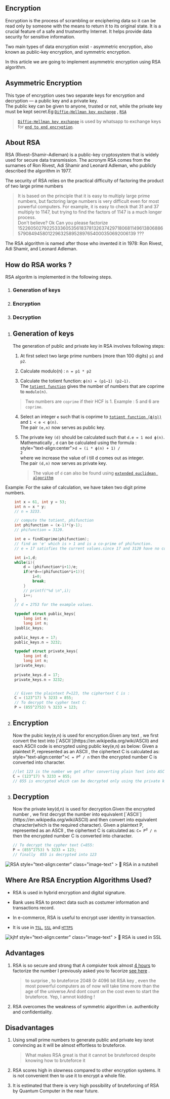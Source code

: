 ## Encryption
Encryption is the process of scrambling or enciphering data so it can be read only by someone with the means to return it to its original state. It is a crucial feature of a safe and trustworthy Internet. It helps provide data security for sensitive information.

Two main types of data encryption exist - asymmetric encryption, also known as public-key encryption, and symmetric encryption.

In this article we are going to implement asymmetric encryption using RSA algorithm.

## Asymmetric Encryption
This type of encryption uses two separate keys for encryption and decryption — a public key and a private key.   
The public key can be given to anyone, trusted or not, while the private key must be kept secret.Eg:[`Diffie-Hellman key exchange`](https://en.wikipedia.org/wiki/Diffie%E2%80%93Hellman_key_exchange) , [`RSA`](https://en.wikipedia.org/wiki/RSA_(cryptosystem))    

>[`Diffie-Hellman key exchange`](https://en.wikipedia.org/wiki/Diffie%E2%80%93Hellman_key_exchange#:~:text=Diffie%E2%80%93Hellman%20key%20exchange%20is,Whitfield%20Diffie%20and%20Martin%20Hellman.&text=Diffie%E2%80%93Hellman%20is%20used%20to%20secure%20a%20variety%20of%20Internet%20services.) is used by whatsapp to exchange keys for [`end to end encryption`](https://en.wikipedia.org/wiki/End-to-end_encryption).

## About RSA
RSA (Rivest–Shamir–Adleman) is a public-key cryptosystem that is widely used for secure data transmission. The acronym RSA comes from the surnames of Ron Rivest, Adi Shamir and Leonard Adleman, who publicly described the algorithm in 1977. 

The security of RSA relies on the practical difficulty of factoring the product of two large prime numbers

> It is based on the principle that it is easy to multiply large prime numbers, but factoring large numbers is very difficult even for most powerful computers. For example, it is easy to check that 31 and 37 multiply to 1147, but trying to find the factors of 1147 is a much longer process.   
Don't believe? Ok Can you please factorize 1522605027922533360535618378132637429718068114961380688657908494580122963258952897654000350692006139 ???

The RSA algorithm is named after those who invented it in 1978: Ron Rivest, Adi Shamir, and Leonard Adleman.

## How do RSA works ?
RSA algoritm is implemented in the following steps.

1. ### Generation of keys 

2. ### Encryption

3. ### Decryption

<!-- end of the list -->

1. <h2 id="_generation-of-keys" >  Generation of keys</h2>

	The generation of public and private key in RSA involves following steps:

	1. At first select two large prime numbers (more than 100 digits) `p1` and `p2`.  

	2. Calculate modulo(n) : `n = p1 * p2`

	3. Calculate the totient function:  `ϕ(n) = (p1−1) (p2−1).`   
	The [`totient function`](https://en.wikipedia.org/wiki/Euler%27s_totient_function) gives the number of numbers that are coprime to `modulo(n)`.   

	>Two numbers are `coprime` if their HCF is 1. Example : 5 and 6 are `coprime`.

	4. Select an integer `e` such that is coprime to [`totient function (ϕ(n))`]((https://en.wikipedia.org/wiki/Euler%27s_totient_function)) and `1 < e < ϕ(n)`.   
	The pair `(e,n)` now serves as public key.

	5. The private key `(d)` should be calculated such that ` d.e = 1 mod ϕ(n) `.    
	Mathematically , `d` can be calculated using the formula :     
	<span> style="text-align:center"><code>d = (i * ϕ(n) + 1) / 2</code></span>    
	where we increase the value of i till d comes out as integer.   
	The pair `(d,n)` now serves as private key.       

	   >The value of `d` can also be found using [`extended euclidean algorithm`](https://en.wikipedia.org/wiki/Extended_Euclidean_algorithm)   


Example: For the sake of calculation, we have taken two digit prime numbers.


```c
	int x = 61, int y = 53;
	int n = x * y;
	// n = 3233.

	// compute the totient, phifunction
	int phifunction = (x-1)*(y-1);
	// phifunction = 3120.

	int e = findCoprime(phifunction);
	// find an 'e' which is > 1 and is a co-prime of phifunction.
	// e = 17 satisfies the current values.since 17 and 3120 have no common factor except 1.

	int i=1,d;
	while(i){
		d = (phifunction*i+1)/e;
		if(e*d==(phifunction*i+1)){
			i=0;
			break;
		}
		// printf("%d \n",i);
		i++;
	}
	// d = 2753 for the example values.

	typedef struct public_keys{
		long int e;
		long int n;
	}public_keys;
	
	public_keys.e = 17;
 	public_keys.n = 3232;

	typedef struct private_keys{
		long int d;
		long int n;
	}private_keys;
	
	private_keys.d = 17;
 	private_keys.n = 3232;


	// Given the plaintext P=123, the ciphertext C is :
	C = (123^17) % 3233 = 855;
	// To decrypt the cypher text C:
	P = (855^2753) % 3233 = 123;
```


2. <h2 id="_encryption" > Encryption</h2>
	Now the pubic key(e,n) is used for encryption.Given any text , we first convert the text into [`ASCII`](https://en.wikipedia.org/wiki/ASCII) and each ASCII code is encrypted using public key(e,n) as below:   
	Given a plaintext P, represented as an ASCII , the ciphertext C is calculated as:   
	<span> style="text-align:center"><code>C = P<sup>e</sup> / n</code></span>
	then the encrypted number C is converted into character.

	```c
	//let 123 is the number we get after converting plain Text into ASCII
	C = (123^17) % 3233 = 855; 
	// 855 is encrypted which can be decrypted only using the private key before
	```


3. <h2 id="_decryption" > Decryption</h2>
	Now the private key(d,n) is used for decryption.Given the encrypted number , we first decrypt the number into equivalent [`ASCII`](https://en.wikipedia.org/wiki/ASCII) and then convert into equivalent character(which is the required character). 
	Given a plaintext P, represented as an ASCII , the ciphertext C is calculated as:   
	<span style="text-align:center"><code>C= P<sup>d</sup> / n</code></span>
	then the encrypted number C is converted into character.
	

	```c
	// To decrypt the cypher text C=855:
	P = (855^2753) % 3233 = 123;
	// finally  855 is decrypted into 123 
	```   


![RSA](https://sectigostore.com/blog/wp-content/uploads/2020/06/how-rsa-works.png)
<span> style="text-align:center" class="image-text" > 🔴 RSA in a nutshell </span>


## Where Are RSA Encryption Algorithms Used?
* RSA is used in hybrid encryption and digital signature.

* Bank  uses RSA to protect data such as costumer information and transactions record. 

* In e-commerce, RSA is useful to encrypt user identity in transaction.

* It is use in [`TSL`](https://en.wikipedia.org/wiki/TSL), [`SSL`](https://en.wikipedia.org/wiki/SSL) and [`HTTPS`](https://en.wikipedia.org/wiki/HTTPS)


<img src="https://i.ibb.co/9spnzng/kjhf.png" alt="kjhf" border="0">
<span> style="text-align:center" class="image-text" > 🔴 RSA is used in SSL </span>

## Advantages 
1. RSA is so secure and strong  that A compiuter took almost [4 hours](https://en.wikipedia.org/wiki/RSA_numbers##RSA-100) to factorize the number I previously asked you to facorize [see here]() .

   > to surprise , to bruteforce 2048 0r 4096 bit RSA key , even the most powerful computers as of now will take time more than the age of the universe.And dont count on the cost even to start the bruteforce. Yep, I amnot kidding ! 



2. RSA overcomes the weakness of symmetric algorithm i.e. authenticity and confidentiality.

## Disadvantages
1. Using small prime numbers to generate public and private key isnot convincing as it will be almost effortless to bruteforce.
   >What makes RSA great is that it cannot be bruteforced despite knowing how to bruteforce it 

2. RSA scores high in slowness compared to other encryption systems. It is not convenient then to use it to encrypt a whole file.

3. It is estimated that there is very high possibility of bruteforcing of RSA by Quantum Computer in the near future.
